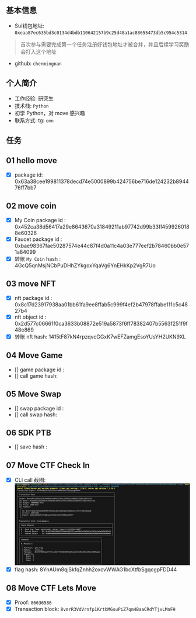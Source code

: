 ## 基本信息
- Sui钱包地址: `0xeaa87ec635bd3c0134d4bdb110642157b9c25d48a1ac88655473db5c954c5314`
> 首次参与需要完成第一个任务注册好钱包地址才被合并，并且后续学习奖励会打入这个地址
- github: `chenmingnan`

## 个人简介
- 工作经验: 研究生
- 技术栈: `Python`
- 初学 Python，对 move 感兴趣
- 联系方式: tg: `cmn` 

## 任务

##   01 hello move  
- [x] package id: 0x63a38cee199811378decd74e5000899b424756be716de124232b894476ff7bb7

##   02 move coin
- [x] My Coin package id : 0x452ca38d56417a29e8643670a31849211ab97742d99b33ff4599260188e60326
- [x] Faucet package id : 0xbae98367fae50287574e44c87f4d0a11c4a03e777eef2b78460bb0e571a84099
- [x] 转账 `My Coin` hash : 4GcQ5qnMsjNCbPuDHhZYkgoxYqaVg6YnEHkKp2VgR7Uo

##   03 move NFT
- [x] nft package id : 0x8c17d23917938aa01bb61fa9ee8ffab5c999f4ef2b47978ffabe111c5c4827b4
- [x] nft object id : 0x2d577c06661f0ca3633b08872e519a5873f6ff78382407b5563f251f9f48e869
- [x] 转账 nft  hash: 1415tF87kN4rpzqvcGGxK7wEFZamgEsoYUsYH2UKN9XL

##   04 Move Game
- [] game package id :
- [] call game hash:

##   05 Move Swap
- [] swap package id :
- [] call swap hash:

##   06 SDK PTB
- [] save hash :

##   07 Move CTF Check In
- [x] CLI call 截图: ![CLI](./notes/task7/WechatIMG3291.jpg)
- [x] flag hash: 8YnAUm8qjSkfqZnhh2oxcvWWAG1bcXtfbSgqcgpFDD44

##   08 Move CTF Lets Move
- [x] Proof: `86636586`
- [x] Transaction block: `8vmrR3VdVrnfp1KrtbMGsuPiZ7qm4BaaCRdYTjxLMnFH`